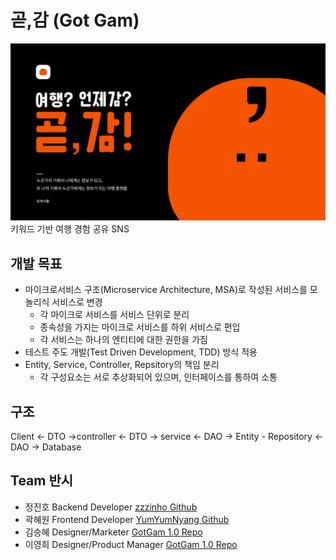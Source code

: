 # 곧,감 (Got Gam)
![gotgam](asset/gotgam.png)
키워드 기반 여행 경험 공유 SNS
## 개발 목표
- 마이크로서비스 구조(Microservice Architecture, MSA)로 작성된 서비스를 모놀리식 서비스로 변경
  - 각 마이크로 서비스를 서비스 단위로 분리
  - 종속성을 가지는 마이크로 서비스를 하위 서비스로 편입
  - 각 서비스는 하나의 엔티티에 대한 권한을 가짐
- 테스트 주도 개발(Test Driven Development, TDD) 방식 적용
- Entity, Service, Controller, Repsitory의 책임 분리
  - 각 구성요소는 서로 추상화되어 있으며, 인터페이스를 통하여 소통
## 구조 
Client <- DTO ->controller <- DTO -> service <- DAO -> Entity - Repository <- DAO -> Database
## Team 반시
- 정진호 Backend Developer [zzzinho Github](https://github.com/zzzinho)
- 곽혜원 Frontend Developer [YumYumNyang Github](https://github.com/YumYumNyang)
- 김승혜 Designer/Marketer [GotGam 1.0 Repo](https://github.com/bannsi/got-gam-client)
- 이영희 Designer/Product Manager [GotGam 1.0 Repo](https://github.com/bannsi/got-gam-client)